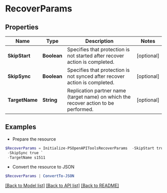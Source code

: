 # RecoverParams
## Properties

Name | Type | Description | Notes
------------ | ------------- | ------------- | -------------
**SkipStart** | **Boolean** | Specifies that protection is not started after recover action is completed. | [optional] 
**SkipSync** | **Boolean** | Specifies that protection is not synced after recover action is completed. | [optional] 
**TargetName** | **String** | Replication partner name (target name) on which the recover action to be performed. | [optional] 

## Examples

- Prepare the resource
```powershell
$RecoverParams = Initialize-PSOpenAPIToolsRecoverParams  -SkipStart true `
 -SkipSync true `
 -TargetName s1511
```

- Convert the resource to JSON
```powershell
$RecoverParams | ConvertTo-JSON
```

[[Back to Model list]](../README.md#documentation-for-models) [[Back to API list]](../README.md#documentation-for-api-endpoints) [[Back to README]](../README.md)

